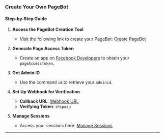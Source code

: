 ### Create Your Own PageBot

#### Step-by-Step Guide

1. **Access the PageBot Creation Tool**
   - Visit the following link to create your PageBot:
     [Create PageBot](https://betadash-pagebot-production.up.railway.app/create?pageAccessToken=&adminid=)

2. **Generate Page Access Token**
   - Create an app on [Facebook Developers](https://developers.facebook.com/apps/?show_reminder=true) to obtain your `pageAccessToken`.

3. **Get Admin ID**
   - Use the command `id` to retrieve your `adminid`.

4. **Set Up Webhook for Verification**
   - **Callback URL**: [Webhook URL](https://betadash-pagebot-production.up.railway.app/webhook)
   - **Verifying Token**: `shipazu`

5. **Manage Sessions**
   - Access your sessions here:
     [Manage Sessions](https://betadash-pagebot-production.up.railway.app/sessions)

---
